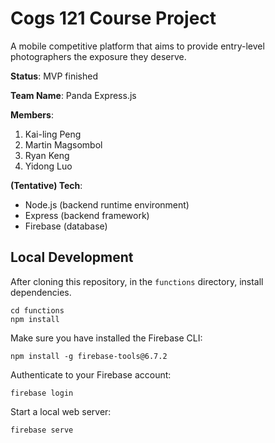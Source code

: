 # Cogs 121 Course Project
A mobile competitive platform that aims to provide entry-level photographers the exposure they deserve.

**Status**: MVP finished<br>

**Team Name**: Panda Express.js<br>

**Members**:
1. Kai-ling Peng 
2. Martin Magsombol
3. Ryan Keng
4. Yidong Luo

**(Tentative) Tech**:<br>
* Node.js (backend runtime environment)
* Express (backend framework)
* Firebase (database)

## Local Development

After cloning this repository, in the `functions` directory, install dependencies.
```
cd functions
npm install
```

Make sure you have installed the Firebase CLI:
```
npm install -g firebase-tools@6.7.2
```

Authenticate to your Firebase account:
```
firebase login
```

Start a local web server:
```
firebase serve
```


